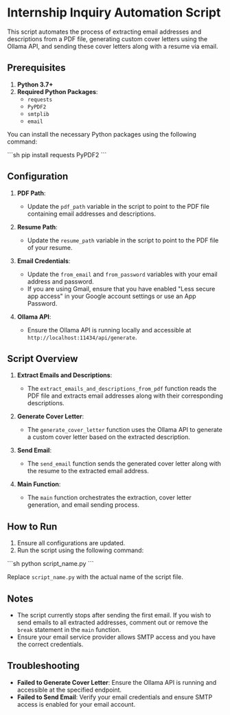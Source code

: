 # Internship Inquiry Automation Script

This script automates the process of extracting email addresses and descriptions from a PDF file, generating custom cover letters using the Ollama API, and sending these cover letters along with a resume via email. 

## Prerequisites

1. **Python 3.7+**
2. **Required Python Packages**:
    - `requests`
    - `PyPDF2`
    - `smtplib`
    - `email`

You can install the necessary Python packages using the following command:

\`\`\`sh
pip install requests PyPDF2
\`\`\`

## Configuration

1. **PDF Path**:
    - Update the `pdf_path` variable in the script to point to the PDF file containing email addresses and descriptions.

2. **Resume Path**:
    - Update the `resume_path` variable in the script to point to the PDF file of your resume.

3. **Email Credentials**:
    - Update the `from_email` and `from_password` variables with your email address and password. 
    - If you are using Gmail, ensure that you have enabled "Less secure app access" in your Google account settings or use an App Password.

4. **Ollama API**:
    - Ensure the Ollama API is running locally and accessible at `http://localhost:11434/api/generate`.

## Script Overview

1. **Extract Emails and Descriptions**:
    - The `extract_emails_and_descriptions_from_pdf` function reads the PDF file and extracts email addresses along with their corresponding descriptions.

2. **Generate Cover Letter**:
    - The `generate_cover_letter` function uses the Ollama API to generate a custom cover letter based on the extracted description.

3. **Send Email**:
    - The `send_email` function sends the generated cover letter along with the resume to the extracted email address.

4. **Main Function**:
    - The `main` function orchestrates the extraction, cover letter generation, and email sending process.

## How to Run

1. Ensure all configurations are updated.
2. Run the script using the following command:

\`\`\`sh
python script_name.py
\`\`\`

Replace `script_name.py` with the actual name of the script file.

## Notes

- The script currently stops after sending the first email. If you wish to send emails to all extracted addresses, comment out or remove the `break` statement in the `main` function.
- Ensure your email service provider allows SMTP access and you have the correct credentials.

## Troubleshooting

- **Failed to Generate Cover Letter**: Ensure the Ollama API is running and accessible at the specified endpoint.
- **Failed to Send Email**: Verify your email credentials and ensure SMTP access is enabled for your email account.


